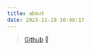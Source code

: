 ```yaml
---
title: about
date: 2023-11-10 10:49:17
---
```

> [Github](https://github.com/no2y/no2y.github.io) 🍕

